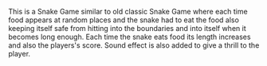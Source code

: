 <p>
  This is a Snake Game similar to old classic Snake Game where each time food appears at random places and the snake had to eat the food also keeping itself safe from hitting into the boundaries and into itself when it becomes long enough. Each time the snake eats food its length increases and also the players's score. Sound effect is also added to give a thrill to the player.   
</p>
